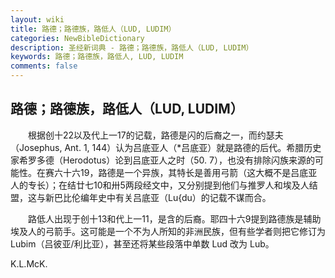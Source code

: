 ```yaml
---
layout: wiki
title: 路德；路德族，路低人（LUD, LUDIM）
categories: NewBibleDictionary
description: 圣经新词典 - 路德；路德族，路低人（LUD, LUDIM）
keywords: 路德；路德族，路低人, LUD, LUDIM
comments: false
---
```


## 路德；路德族，路低人（LUD, LUDIM）

　　根据创十22以及代上一17的记载，路德是闪的后裔之一，而约瑟夫（Josephus, Ant. 1, 144）认为吕底亚人（*吕底亚）就是路德的后代。希腊历史家希罗多德（Herodotus）论到吕底亚人之时（50. 7），也没有排除闪族来源的可能性。在赛六十六19，路德是一个异族，其特长是善用弓箭（这大概不是吕底亚人的专长）；在结廿七10和卅5两段经文中，又分别提到他们与推罗人和埃及人结盟，这与新巴比伦编年史中有关吕底亚（Lu{du）的记载不谋而合。

　　路低人出现于创十13和代上一11，是含的后裔。耶四十六9提到路德族是辅助埃及人的弓箭手。这可能是一个不为人所知的非洲民族，但有些学者则把它修订为Lubim（吕彼亚/利比亚），甚至还将某些段落中单数 Lud 改为 Lub。

K.L.McK.








